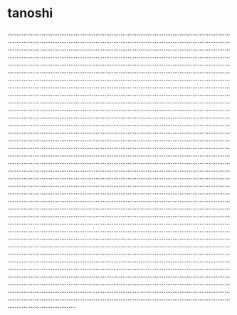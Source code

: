 # tanoshi
......................................................................................................................................................................................................................................................................................................................................................................................................................................................................................................................................................................................................................................................................................................................................................................................................................................................................................................................................................................................................................................................................................................................................................................................................................................................................................................................................................................................................................................................................................................................................................................................................................................................................................................................................................................................................................................................................................................................................................................................................................................................................................................................................................................................................................................................................................................................................................................................................................................................................................................................................................................................................................................................................................................................................................................................................................................................................................................................................................................................................................................................................................................................................................................................................................................................................................................................................................................................................................................................................................................................................................................................................................................................................................................................................................................................................................................................................................................................................................................................................................................................................................................................................................................................................................................................................................................................................................................................................................................................................................................................................................................................................................................................................................